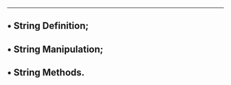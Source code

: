 ------------------------------------------------------------------
• String Definition;
------------------------------------------------------------------
• String Manipulation;
------------------------------------------------------------------
• String Methods.
------------------------------------------------------------------
